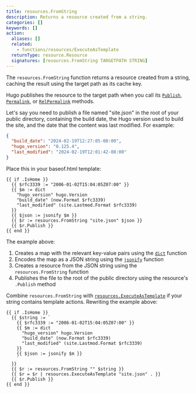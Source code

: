 ```yaml
---
title: resources.FromString
description: Returns a resource created from a string.
categories: []
keywords: []
action:
  aliases: []
  related:
    - functions/resources/ExecuteAsTemplate
  returnType: resource.Resource
  signatures: [resources.FromString TARGETPATH STRING]
---
```


The `resources.FromString` function returns a resource created from a string, caching the result using the target path as its cache key.

Hugo publishes the resource to the target path when you call its [`Publish`], [`Permalink`], or [`RelPermalink`] methods.

[`publish`]: /methods/resource/publish/
[`permalink`]: /methods/resource/permalink/
[`relpermalink`]: /methods/resource/relpermalink/

Let's say you need to publish a file named "site.json" in the root of your public directory, containing the build date, the Hugo version used to build the site, and the date that the content was last modified. For example:

```json
{
  "build_date": "2024-02-19T12:27:05-08:00",
  "hugo_version": "0.125.4",
  "last_modified": "2024-02-19T12:01:42-08:00"
}
```

Place this in your baseof.html template:

```go-html-template
{{ if .IsHome }}
  {{ $rfc3339 := "2006-01-02T15:04:05Z07:00" }}
  {{ $m := dict
    "hugo_version" hugo.Version
    "build_date" (now.Format $rfc3339)
    "last_modified" (site.Lastmod.Format $rfc3339)
  }}
  {{ $json := jsonify $m }}
  {{ $r := resources.FromString "site.json" $json }}
  {{ $r.Publish }}
{{ end }}
```

The example above:

1. Creates a map with the relevant key-value pairs using the [`dict`] function
2. Encodes the map as a JSON string using the [`jsonify`] function
3. Creates a resource from the JSON string using the `resources.FromString` function
4. Publishes the file to the root of the public directory using the resource's `.Publish` method

Combine `resources.FromString` with [`resources.ExecuteAsTemplate`] if your string contains template actions. Rewriting the example above:

```go-html-template
{{ if .IsHome }}
  {{ $string := `
    {{ $rfc3339 := "2006-01-02T15:04:05Z07:00" }}
    {{ $m := dict
      "hugo_version" hugo.Version
      "build_date" (now.Format $rfc3339)
      "last_modified" (site.Lastmod.Format $rfc3339)
    }}
    {{ $json := jsonify $m }}
    `
  }}
  {{ $r := resources.FromString "" $string }}
  {{ $r = $r | resources.ExecuteAsTemplate "site.json" . }}
  {{ $r.Publish }}
{{ end }}
```

[`dict`]: /functions/collections/dictionary/
[`jsonify`]: /functions/encoding/jsonify/
[`resources.ExecuteAsTemplate`]: /functions/resources/executeastemplate/
